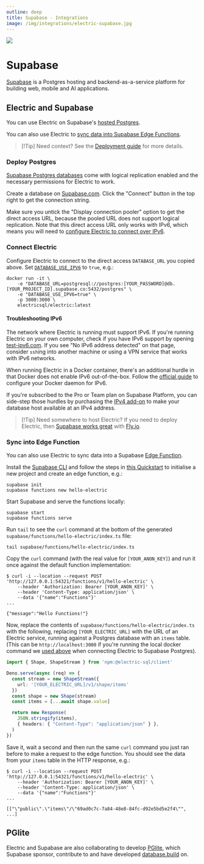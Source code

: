 ```yaml
---
outline: deep
title: Supabase - Integrations
image: /img/integrations/electric-supabase.jpg
---
```


<img src="/img/integrations/supabase.svg" class="product-icon" />

# Supabase

[Supabase](https://supabase.com) is a Postgres hosting and backend-as-a-service platform for building web, mobile and AI applications.

## Electric and Supabase

You can use Electric on Supabase's [hosted Postgres](#deploy-postgres).

You can also use Electric to [sync data into Supabase Edge Functions](#sync-into-edge-function).

> [!Tip] Need context?
> See the [Deployment guide](/docs/guides/deployment) for more details.

### Deploy Postgres

[Supabase Postgres databases](https://supabase.com/docs/guides/database/overview) come with logical replication enabled and the necessary permissions for Electric to work.

Create a database on [Supabase.com](https://supabase.com). Click the "Connect" button in the top right to get the connection string.

Make sure you untick the "Display connection pooler" option to get the direct access URL, because the pooled URL does not support logical replication. Note that this direct access URL only works with IPv6, which means you will need to [configure Electric to connect over IPv6](#troubleshooting-ipv6).

### Connect Electric

Configure Electric to connect to the direct access `DATABASE_URL` you copied above. Set [`DATABASE_USE_IPV6`](/docs/api/config#database-use-ipv6) to `true`, e.g.:

```shell
docker run -it \
    -e "DATABASE_URL=postgresql://postgres:[YOUR_PASSWORD]@db.[YOUR_PROJECT_ID].supabase.co:5432/postgres" \
    -e "DATABASE_USE_IPV6=true" \
    -p 3000:3000 \
    electricsql/electric:latest
```

#### Troubleshooting IPv6

The network where Electric is running must support IPv6. If you're running Electric on your own computer, check if you have IPv6 support by opening [test-ipv6.com](https://test-ipv6.com). If you see "No IPv6 address detected" on that page, consider `ssh`ing into another machine or using a VPN service that works with IPv6 networks.

When running Electric in a Docker container, there's an additional hurdle in that Docker does not enable IPv6 out-of-the-box. Follow the [official guide](https://docs.docker.com/config/daemon/ipv6/#use-ipv6-for-the-default-bridge-network) to configure your Docker daemon for IPv6.

If you're subscribed to the Pro or Team plan on Supabase Platform, you can side-step those hurdles by purchasing the [IPv4 add-on](https://supabase.com/docs/guides/platform/ipv4-address#enabling-the-add-on) to make your database host available at an IPv4 address.

> [!Tip] Need somewhere to host Electric?
> If you need to deploy Electric, then [Supabase works great](https://supabase.com/blog/postgres-on-fly-by-supabase) with [Fly.io](./fly#deploy-electric).


### Sync into Edge Function

You can also use Electric to sync data into a Supabase [Edge Function](https://supabase.com/docs/guides/functions).

Install the [Supabase CLI](https://supabase.com/docs/guides/local-development/cli/getting-started) and follow the steps in [this Quickstart](https://supabase.com/docs/guides/functions/quickstart) to initialise a new project and create an edge function, e.g.:

```shell
supabase init
supabase functions new hello-electric
```

Start Supabase and serve the functions locally:

```shell
supabase start
supabase functions serve
```

Run `tail` to see the `curl` command at the bottom of the generated `supabase/functions/hello-electric/index.ts` file:

```shell
tail supabase/functions/hello-electric/index.ts
```

Copy the `curl` command (with the real value for `[YOUR_ANON_KEY]`) and run it once against the default function implementation:

```console
$ curl -i --location --request POST 'http://127.0.0.1:54321/functions/v1/hello-electric' \
    --header 'Authorization: Bearer [YOUR_ANON_KEY]' \
    --header 'Content-Type: application/json' \
    --data '{"name":"Functions"}'
...

{"message":"Hello Functions!"}
```

Now, replace the contents of `supabase/functions/hello-electric/index.ts` with the following, replacing `[YOUR_ELECTRIC_URL]` with the URL of an Electric service, running against a Postgres database with an `items` table. (This can be `http://localhost:3000` if you're running the local docker command we [used above](#connect-electric) when connecting Electric to Supabase Postgres).

```ts
import { Shape, ShapeStream } from 'npm:@electric-sql/client'

Deno.serve(async (req) => {
  const stream = new ShapeStream({
    url: '[YOUR_ELECTRIC_URL]/v1/shape/items'
  })
  const shape = new Shape(stream)
  const items = [...await shape.value]

  return new Response(
    JSON.stringify(items),
    { headers: { "Content-Type": "application/json" } },
  )
})
```

Save it, wait a second and then run the same `curl` command you just ran before to make a request to the edge function. You should see the data from your `items` table in the HTTP response, e.g.:

```console
$ curl -i --location --request POST 'http://127.0.0.1:54321/functions/v1/hello-electric' \
    --header 'Authorization: Bearer [YOUR_ANON_KEY]' \
    --header 'Content-Type: application/json' \
    --data '{"name":"Functions"}'
...

[["\"public\".\"items\"/\"69ad0c7c-7a84-48e8-84fc-d92e5bd5e2f4\"", ...]
```

## PGlite

Electric and Supabase are also collaborating to develop [PGlite](/product/pglite), which Supabase sponsor, contribute to and have developed [database.build](https://database.build) on.

<div style="max-width: 512px; margin: 24px 0">
  <div class="embed-container">
    <YoutubeEmbed video-id="ooWaPVvljlU" />
  </div>
</div>
